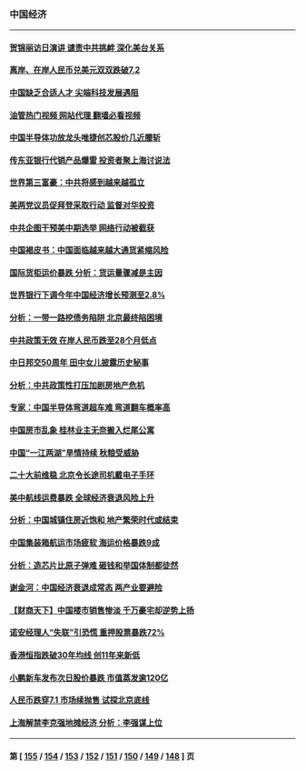 ### 中国经济
---
#### [贺锦丽访日演讲 谴责中共挑衅 深化美台关系](../../pages/ncid283/n13834465.md?09282045) 
#### [离岸、在岸人民币兑美元双双跌破7.2](../../pages/ncid283/n13834383.md?09282045) 
#### [中国缺乏合适人才 尖端科技发展遇阻](../../pages/ncid283/n13834298.md?09282045) 
#### [油管热门视频 网站代理 翻墙必看视频](http://209.222.30.114:81/youtube.html?09282045)
#### [中国半导体功放龙头唯捷创芯股价几近腰斩](../../pages/ncid283/n13833971.md?09282045) 
#### [传东亚银行代销产品爆雷 投资者聚上海讨说法](../../pages/ncid283/n13833961.md?09282045) 
#### [世界第三富豪：中共将感到越来越孤立](../../pages/ncid283/n13833919.md?09282045) 
#### [美两党议员促拜登采取行动 监督对华投资](../../pages/ncid283/n13833908.md?09282045) 
#### [中共企图干预美中期选举 网络行动被截获](../../pages/ncid283/n13833877.md?09282045) 
#### [中国褐皮书：中国面临越来越大通货紧缩风险](../../pages/ncid283/n13833823.md?09282045) 
#### [国际货柜运价暴跌 分析：货运量骤减是主因](../../pages/ncid283/n13833494.md?09282045) 
#### [世界银行下调今年中国经济增长预测至2.8%](../../pages/ncid283/n13833373.md?09282045) 
#### [分析：一带一路挖债务陷阱 北京最终陷困境](../../pages/ncid283/n13833272.md?09282045) 
#### [中共政策无效 在岸人民币跌至28个月低点](../../pages/ncid283/n13833170.md?09282045) 
#### [中日邦交50周年 田中女儿披露历史秘事](../../pages/ncid283/n13833154.md?09282045) 
#### [分析：中共政策性打压加剧房地产危机](../../pages/ncid283/n13833137.md?09282045) 
#### [专家：中国半导体弯道超车难 弯道翻车概率高](../../pages/ncid283/n13832884.md?09282045) 
#### [中国房市乱象 桂林业主无奈搬入烂尾公寓](../../pages/ncid283/n13832847.md?09282045) 
#### [中国“一江两湖”旱情持续 秋粮受威胁](../../pages/ncid283/n13832714.md?09282045) 
#### [二十大前维稳 北京令长途司机戴电子手环](../../pages/ncid283/n13832464.md?09282045) 
#### [美中航线运费暴跌 全球经济衰退风险上升](../../pages/ncid283/n13832474.md?09282045) 
#### [分析：中国城镇住房近饱和 地产繁荣时代或结束](../../pages/ncid283/n13832273.md?09282045) 
#### [中国集装箱航运市场疲软 海运价格暴跌9成](../../pages/ncid283/n13832179.md?09282045) 
#### [分析：造芯片比原子弹难 砸钱和举国体制都徒然](../../pages/ncid283/n13832150.md?09282045) 
#### [谢金河：中国经济衰退成常态 两产业要避险](../../pages/ncid283/n13831239.md?09282045) 
#### [【财商天下】中国楼市销售惨淡 千万豪宅却逆势上扬](../../pages/ncid283/n13831609.md?09282045) 
#### [诺安经理人“失联”引恐慌 重押股票暴跌72%](../../pages/ncid283/n13831492.md?09282045) 
#### [香港恒指跌破30年均线 创11年来新低](../../pages/ncid283/n13831527.md?09282045) 
#### [小鹏新车发布次日股价暴跌 市值蒸发逾120亿](../../pages/ncid283/n13831497.md?09282045) 
#### [人民币跌穿7.1 市场续抛售 试探北京底线](../../pages/ncid283/n13831467.md?09282045) 
#### [上海解禁李克强地摊经济 分析：李强谋上位](../../pages/ncid283/n13831257.md?09282045) 

---
#### 第 [ [155](./155.md?09282045) / [154](./154.md?09282045) / [153](./153.md?09282045) / [152](./152.md?09282045) / [151](./151.md?09282045) / [150](./150.md?09282045) / [149](./149.md?09282045) / [148](./148.md?09282045) ] 页
